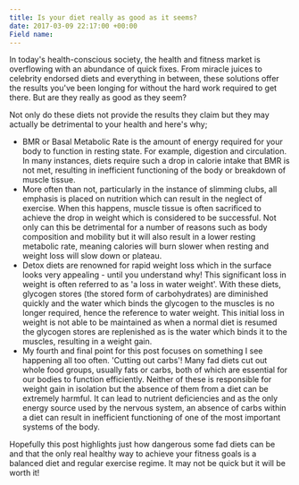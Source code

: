 ```yaml
---
title: Is your diet really as good as it seems?
date: 2017-03-09 22:17:00 +00:00
Field name: 
---
```


In today's health-conscious society, the health and fitness market is overflowing with an abundance of quick fixes. From miracle juices to celebrity endorsed diets and everything in between, these solutions offer the results you've been longing for without the hard work required to get there. But are they really as good as they seem?

Not only do these diets not provide the results they claim but they may actually be detrimental to your health and here's why;

* BMR or Basal Metabolic Rate is the amount of energy required for your body to function in  resting state. For example, digestion and circulation. In many instances, diets require such a drop in calorie intake that BMR is not met, resulting in inefficient functioning of the body or breakdown of muscle tissue.
* More often than not, particularly in the instance of slimming clubs, all emphasis is placed on nutrition which can result in the neglect of exercise. When this happens, muscle tissue is often sacrificed to achieve the drop in weight which is considered to be successful. Not only can this be detrimental for a number of reasons such as body composition and mobility but it will also result in a lower resting metabolic rate, meaning calories will burn slower when resting and weight loss will slow down or plateau. 
* Detox diets are renowned for rapid weight loss which in the surface looks very appealing - until you understand why! This significant loss in weight is often referred to as 'a loss in water weight'. With these diets, glycogen stores (the stored form of carbohydrates) are diminished quickly and the water which binds the glycogen to the muscles is no longer required, hence the reference to water weight. This initial loss in weight is not able to be maintained as when a normal diet is resumed the glycogen stores are replenished as is the water which binds it to the muscles, resulting in a weight gain.
* My fourth and final point for this post focuses on something I see happening all too often. 'Cutting out carbs'! Many fad diets cut out whole food groups, usually fats or carbs, both of which are essential for our bodies to function efficiently. Neither of these is responsible for weight gain in isolation but the absence of them from a diet can be extremely harmful. It can lead to nutrient deficiencies and as the only energy source used by the nervous system, an absence of carbs within a diet can result in inefficient functioning of one of the most important systems of the body.

Hopefully this post highlights just how dangerous some fad diets can be and that the only real healthy way to achieve your fitness goals is a balanced diet and regular exercise regime. It may not be quick but it will be worth it! 